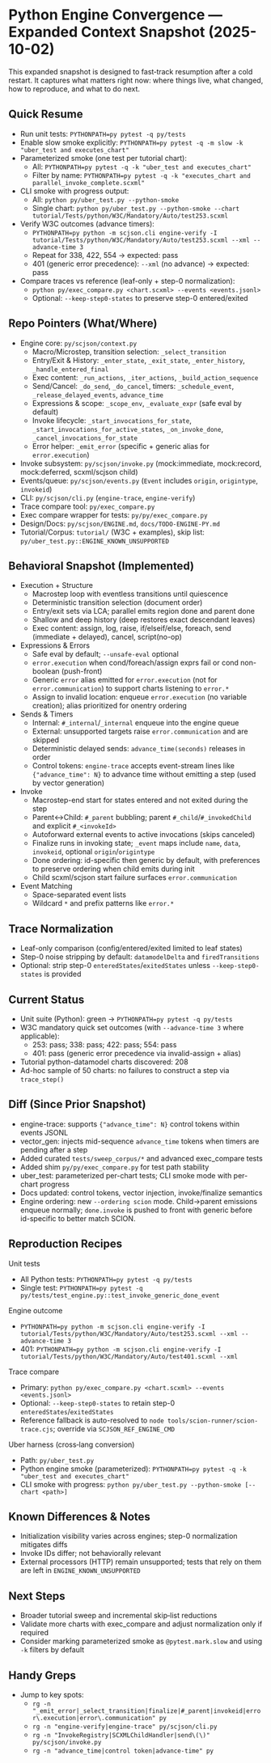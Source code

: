 # Python Engine Convergence — Expanded Context Snapshot (2025-10-02)

This expanded snapshot is designed to fast‑track resumption after a cold restart. It captures what matters right now: where things live, what changed, how to reproduce, and what to do next.

## Quick Resume
- Run unit tests: `PYTHONPATH=py pytest -q py/tests`
- Enable slow smoke explicitly: `PYTHONPATH=py pytest -q -m slow -k "uber_test and executes_chart"`
- Parameterized smoke (one test per tutorial chart):
  - All: `PYTHONPATH=py pytest -q -k "uber_test and executes_chart"`
  - Filter by name: `PYTHONPATH=py pytest -q -k "executes_chart and parallel_invoke_complete.scxml"`
- CLI smoke with progress output:
  - All: `python py/uber_test.py --python-smoke`
  - Single chart: `python py/uber_test.py --python-smoke --chart tutorial/Tests/python/W3C/Mandatory/Auto/test253.scxml`
- Verify W3C outcomes (advance timers):
  - `PYTHONPATH=py python -m scjson.cli engine-verify -I tutorial/Tests/python/W3C/Mandatory/Auto/test253.scxml --xml --advance-time 3`
  - Repeat for 338, 422, 554 → expected: pass
  - 401 (generic error precedence): `--xml` (no advance) → expected: pass
- Compare traces vs reference (leaf-only + step-0 normalization):
  - `python py/exec_compare.py <chart.scxml> --events <events.jsonl>`
  - Optional: `--keep-step0-states` to preserve step-0 entered/exited

## Repo Pointers (What/Where)
- Engine core: `py/scjson/context.py`
  - Macro/Microstep, transition selection: `_select_transition`
  - Entry/Exit & History: `_enter_state`, `_exit_state`, `_enter_history`, `_handle_entered_final`
  - Exec content: `_run_actions`, `_iter_actions`, `_build_action_sequence`
  - Send/Cancel: `_do_send`, `_do_cancel`, timers: `_schedule_event`, `_release_delayed_events`, `advance_time`
  - Expressions & scope: `_scope_env`, `_evaluate_expr` (safe eval by default)
  - Invoke lifecycle: `_start_invocations_for_state`, `_start_invocations_for_active_states`, `_on_invoke_done`, `_cancel_invocations_for_state`
  - Error helper: `_emit_error` (specific + generic alias for `error.execution`)
- Invoke subsystem: `py/scjson/invoke.py` (mock:immediate, mock:record, mock:deferred, scxml/scjson child)
- Events/queue: `py/scjson/events.py` (`Event` includes `origin`, `origintype`, `invokeid`)
- CLI: `py/scjson/cli.py` (`engine-trace`, `engine-verify`)
- Trace compare tool: `py/exec_compare.py`
- Exec compare wrapper for tests: `py/py/exec_compare.py`
- Design/Docs: `py/scjson/ENGINE.md`, `docs/TODO-ENGINE-PY.md`
- Tutorial/Corpus: `tutorial/` (W3C + examples), skip list: `py/uber_test.py::ENGINE_KNOWN_UNSUPPORTED`

## Behavioral Snapshot (Implemented)
- Execution + Structure
  - Macrostep loop with eventless transitions until quiescence
  - Deterministic transition selection (document order)
  - Entry/exit sets via LCA; parallel emits region done and parent done
  - Shallow and deep history (deep restores exact descendant leaves)
  - Exec content: assign, log, raise, if/elseif/else, foreach, send (immediate + delayed), cancel, script(no-op)
- Expressions & Errors
  - Safe eval by default; `--unsafe-eval` optional
  - `error.execution` when cond/foreach/assign exprs fail or cond non-boolean (push-front)
  - Generic `error` alias emitted for `error.execution` (not for `error.communication`) to support charts listening to `error.*`
  - Assign to invalid location: enqueue `error.execution` (no variable creation); alias prioritized for onentry ordering
- Sends & Timers
  - Internal: `#_internal`/`_internal` enqueue into the engine queue
  - External: unsupported targets raise `error.communication` and are skipped
  - Deterministic delayed sends: `advance_time(seconds)` releases in order
  - Control tokens: `engine-trace` accepts event-stream lines like `{"advance_time": N}` to advance time without emitting a step (used by vector generation)
- Invoke
  - Macrostep-end start for states entered and not exited during the step
  - Parent↔Child: `#_parent` bubbling; parent `#_child`/`#_invokedChild` and explicit `#_<invokeId>`
  - Autoforward external events to active invocations (skips canceled)
  - Finalize runs in invoking state; `_event` maps include `name`, `data`, `invokeid`, optional `origin`/`origintype`
  - Done ordering: id-specific then generic by default, with preferences to preserve ordering when child emits during init
  - Child scxml/scjson start failure surfaces `error.communication`
- Event Matching
  - Space-separated event lists
  - Wildcard `*` and prefix patterns like `error.*`

## Trace Normalization
- Leaf-only comparison (config/entered/exited limited to leaf states)
- Step-0 noise stripping by default: `datamodelDelta` and `firedTransitions`
- Optional: strip step-0 `enteredStates`/`exitedStates` unless `--keep-step0-states` is provided

## Current Status
- Unit suite (Python): green → `PYTHONPATH=py pytest -q py/tests`
- W3C mandatory quick set outcomes (with `--advance-time 3` where applicable):
  - 253: pass; 338: pass; 422: pass; 554: pass
  - 401: pass (generic error precedence via invalid-assign + alias)
- Tutorial python-datamodel charts discovered: 208
- Ad-hoc sample of 50 charts: no failures to construct a step via `trace_step()`

## Diff (Since Prior Snapshot)
- engine-trace: supports `{"advance_time": N}` control tokens within events JSONL
- vector_gen: injects mid-sequence `advance_time` tokens when timers are pending after a step
- Added curated `tests/sweep_corpus/*` and advanced exec_compare tests
- Added shim `py/py/exec_compare.py` for test path stability
- uber_test: parameterized per-chart tests; CLI smoke mode with per-chart progress
- Docs updated: control tokens, vector injection, invoke/finalize semantics
 - Engine ordering: new `--ordering scion` mode. Child→parent emissions enqueue normally; `done.invoke` is pushed to front with generic before id-specific to better match SCION.

## Reproduction Recipes
Unit tests
- All Python tests: `PYTHONPATH=py pytest -q py/tests`
- Single test: `PYTHONPATH=py pytest -q py/tests/test_engine.py::test_invoke_generic_done_event`

Engine outcome
- `PYTHONPATH=py python -m scjson.cli engine-verify -I tutorial/Tests/python/W3C/Mandatory/Auto/test253.scxml --xml --advance-time 3`
- 401: `PYTHONPATH=py python -m scjson.cli engine-verify -I tutorial/Tests/python/W3C/Mandatory/Auto/test401.scxml --xml`

Trace compare
- Primary: `python py/exec_compare.py <chart.scxml> --events <events.jsonl>`
- Optional: `--keep-step0-states` to retain step-0 `enteredStates`/`exitedStates`
- Reference fallback is auto-resolved to `node tools/scion-runner/scion-trace.cjs`; override via `SCJSON_REF_ENGINE_CMD`

Uber harness (cross‑lang conversion)
- Path: `py/uber_test.py`
- Python engine smoke (parameterized): `PYTHONPATH=py pytest -q -k "uber_test and executes_chart"`
- CLI smoke with progress: `python py/uber_test.py --python-smoke [--chart <path>]`

## Known Differences & Notes
- Initialization visibility varies across engines; step-0 normalization mitigates diffs
- Invoke IDs differ; not behaviorally relevant
- External processors (HTTP) remain unsupported; tests that rely on them are left in `ENGINE_KNOWN_UNSUPPORTED`

## Next Steps
- Broader tutorial sweep and incremental skip‑list reductions
- Validate more charts with exec_compare and adjust normalization only if required
- Consider marking parameterized smoke as `@pytest.mark.slow` and using `-k` filters by default

## Handy Greps
- Jump to key spots:
  - `rg -n "_emit_error|_select_transition|finalize|#_parent|invokeid|error\.execution|error\.communication" py`
  - `rg -n "engine-verify|engine-trace" py/scjson/cli.py`  
  - `rg -n "InvokeRegistry|SCXMLChildHandler|send\(\)" py/scjson/invoke.py`
  - `rg -n "advance_time|control token|advance-time" py`

